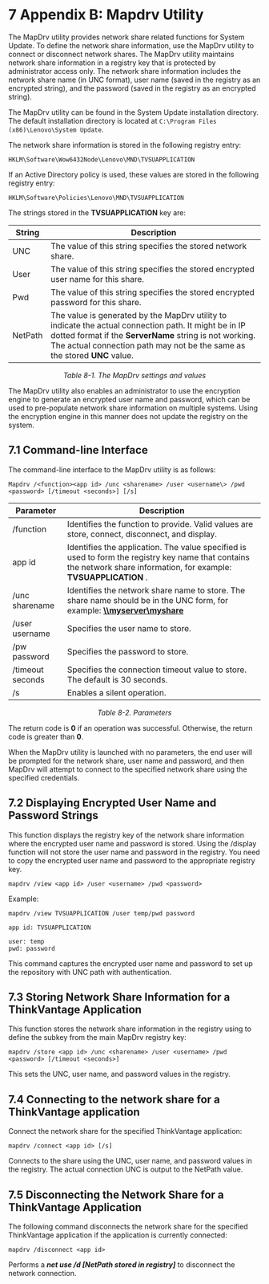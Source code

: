 # 7 Appendix B: Mapdrv Utility

The MapDrv utility provides network share related functions for System Update. To define the network share information, use the MapDrv utility to connect or disconnect network shares. The MapDrv utility maintains network share information in a registry key that is protected by administrator access only. The network share information includes the network share name (in UNC format), user name (saved in the registry as an encrypted string), and the password (saved in the registry as an encrypted string).

The MapDrv utility can be found in the System Update installation directory. The default installation directory is located at ```C:\Program Files (x86)\Lenovo\System Update```.

The network share information is stored in the following registry entry:

```Registry
HKLM\Software\Wow6432Node\Lenovo\MND\TVSUAPPLICATION
```

If an Active Directory policy is used, these values are stored in the following registry entry:

```Registry
HKLM\Software\Policies\Lenovo\MND\TVSUAPPLICATION
```

The strings stored in the **TVSUAPPLICATION** key are:

<center>

| **String** | **Description** |
| --- | --- |
| UNC | The value of this string specifies the stored network share. |
| User | The value of this string specifies the stored encrypted user name for this share. |
| Pwd | The value of this string specifies the stored encrypted password for this share. |
| NetPath | The value is generated by the MapDrv utility to indicate the actual connection path. It might be in IP dotted format if the **ServerName** string is not working. The actual connection path may not be the same as the stored **UNC** value. |

_Table 8-1. The MapDrv settings and values_

</center>

The MapDrv utility also enables an administrator to use the encryption engine to generate an encrypted user name and password, which can be used to pre-populate network share information on multiple systems. Using the encryption engine in this manner does not update the registry on the system.

## 7.1 Command-line Interface

The command-line interface to the MapDrv utility is as follows:

```CMD
Mapdrv /<function><app id> /unc <sharename> /user <username\> /pwd <password> [/timeout <seconds>] [/s]
```
<center>

| **Parameter** | **Description** |
| --- | --- |
| /function | Identifies the function to provide. Valid values are store, connect, disconnect, and display. |
| app id | Identifies the application. The value specified is used to form the registry key name that contains the network share information, for example:  **TVSUAPPLICATION** . |
| /unc sharename | Identifies the network share name to store. The share name should be in the UNC form, for example: [**\\\myserver\myshare**](smb://myserver/myshare) |
| /user username | Specifies the user name to store. |
| /pw password | Specifies the password to store. |
| /timeout seconds | Specifies the connection timeout value to store. The default is 30 seconds. |
| /s | Enables a silent operation. |

_Table 8-2. Parameters_

</center>

The return code is **0** if an operation was successful. Otherwise, the return code is greater than **0**.

When the MapDrv utility is launched with no parameters, the end user will be prompted for the network share, user name and password, and then MapDrv will attempt to connect to the specified network share using the specified credentials.

## 7.2 Displaying Encrypted User Name and Password Strings

This function displays the registry key of the network share information where the encrypted user name and password is stored. Using the /display function will not store the user name and password in the registry. You need to copy the encrypted user name and password to the appropriate registry key.

```CMD
mapdrv /view <app id> /user <username> /pwd <password>
```

Example:

```CMD
mapdrv /view TVSUAPPLICATION /user temp/pwd password

app id: TVSUAPPLICATION

user: temp
pwd: password
```

This command captures the encrypted user name and password to set up the repository with UNC path with authentication.

## 7.3 Storing Network Share Information for a ThinkVantage Application

This function stores the network share information in the registry using to define the subkey from the main MapDrv registry key:

```CMD
mapdrv /store <app id> /unc <sharename> /user <username> /pwd <password> [/timeout <seconds>]
```

This sets the UNC, user name, and password values in the registry.

## 7.4 Connecting to the network share for a ThinkVantage application

Connect the network share for the specified ThinkVantage application:

```CMD
mapdrv /connect <app id> [/s]
```

Connects to the share using the UNC, user name, and password values in the registry. The actual connection UNC is output to the NetPath value.

## 7.5 Disconnecting the Network Share for a ThinkVantage Application

The following command disconnects the network share for the specified ThinkVantage application if the application is currently connected:

```CMD
mapdrv /disconnect <app id>
```

Performs a _**net use /d [NetPath stored in registry]**_ to disconnect the network connection.
